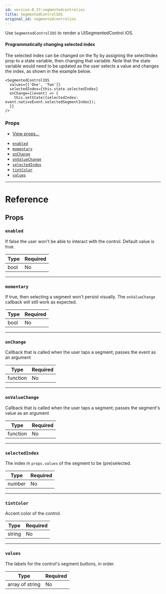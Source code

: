 ```yaml
---
id: version-0.37-segmentedcontrolios
title: SegmentedControlIOS
original_id: segmentedcontrolios
---
```

Use `SegmentedControlIOS` to render a UISegmentedControl iOS.

#### Programmatically changing selected index

The selected index can be changed on the fly by assigning the
selectIndex prop to a state variable, then changing that variable.
Note that the state variable would need to be updated as the user
selects a value and changes the index, as shown in the example below.

````
<SegmentedControlIOS
  values={['One', 'Two']}
  selectedIndex={this.state.selectedIndex}
  onChange={(event) => {
    this.setState({selectedIndex: event.nativeEvent.selectedSegmentIndex});
  }}
/>
````

### Props

* [View props...](view.md#props)
- [`enabled`](segmentedcontrolios.md#enabled)
- [`momentary`](segmentedcontrolios.md#momentary)
- [`onChange`](segmentedcontrolios.md#onchange)
- [`onValueChange`](segmentedcontrolios.md#onvaluechange)
- [`selectedIndex`](segmentedcontrolios.md#selectedindex)
- [`tintColor`](segmentedcontrolios.md#tintcolor)
- [`values`](segmentedcontrolios.md#values)






---

# Reference

## Props

### `enabled`

If false the user won't be able to interact with the control.
Default value is true.

| Type | Required |
| - | - |
| bool | No |




---

### `momentary`

If true, then selecting a segment won't persist visually.
The `onValueChange` callback will still work as expected.

| Type | Required |
| - | - |
| bool | No |




---

### `onChange`

Callback that is called when the user taps a segment;
passes the event as an argument

| Type | Required |
| - | - |
| function | No |




---

### `onValueChange`

Callback that is called when the user taps a segment;
passes the segment's value as an argument

| Type | Required |
| - | - |
| function | No |




---

### `selectedIndex`

The index in `props.values` of the segment to be (pre)selected.

| Type | Required |
| - | - |
| number | No |




---

### `tintColor`

Accent color of the control.

| Type | Required |
| - | - |
| string | No |




---

### `values`

The labels for the control's segment buttons, in order.

| Type | Required |
| - | - |
| array of string | No |






